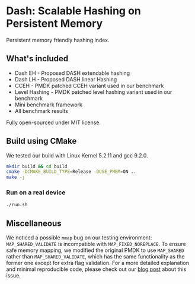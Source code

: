 # Dash: Scalable Hashing on Persistent Memory

Persistent memory friendly hashing index.

## What's included

- Dash EH - Proposed DASH extendable hashing
- Dash LH - Proposed DASH linear Hashing
- CCEH - PMDK patched CCEH variant used in our benchmark
- Level Hashing - PMDK patched level hashing variant used in our benchmark
- Mini benchmark framework
- All benchmark results

Fully open-sourced under MIT license.


## Build using CMake

We tested our build with Linux Kernel 5.2.11 and gcc 9.2.0.

```bash
mkdir build && cd build
cmake -DCMAKE_BUILD_TYPE=Release -DUSE_PMEM=ON .. 
make -j
```

### Run on a real device

```bash
./run.sh
```

## Miscellaneous

We noticed a possible `mmap` bug on our testing environment: `MAP_SHARED_VALIDATE` is incompatible with `MAP_FIXED_NOREPLACE`.
To ensure safe memory mapping, we modified the original PMDK to use `MAP_SHARED` rather than `MAP_SHARED_VALIDATE`, which has the same functionality as the former one except for extra flag validation.
For a more detailed explanation and minimal reproducible code, please check out our [blog post](https://blog.haoxp.xyz/posts/mmap-bug/) about this issue.

